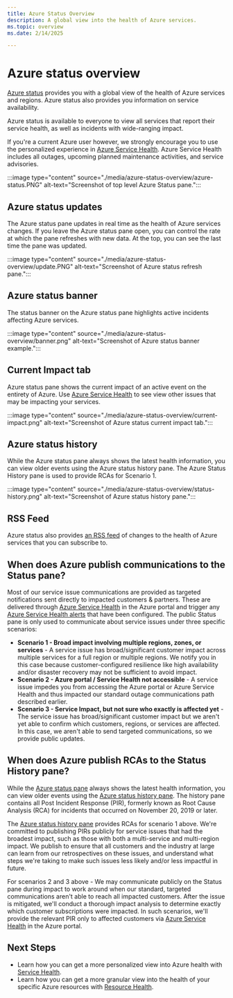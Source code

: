 ```yaml
---
title: Azure Status Overview
description: A global view into the health of Azure services.
ms.topic: overview
ms.date: 2/14/2025

---
```

# Azure status overview

[Azure status](https://azure.status.microsoft/) provides you with a global view of the health of Azure services and regions. Azure status also provides you information on service availability.

Azure status is available to everyone to view all services that report their service health, as well as incidents with wide-ranging impact.

If you're a current Azure user however, we strongly encourage you to use the personalized experience in [Azure Service Health](https://aka.ms/azureservicehealth). Azure Service Health includes all outages, upcoming planned maintenance activities, and service advisories.

:::image type="content" source="./media/azure-status-overview/azure-status.PNG" alt-text="Screenshot of top level Azure Status pane.":::

## Azure status updates

The Azure status pane updates in real time as the health of Azure services changes. If you leave the Azure status pane open, you can control the rate at which the pane refreshes with new data. At the top, you can see the last time the pane was updated.

:::image type="content" source="./media/azure-status-overview/update.PNG" alt-text="Screenshot of Azure status refresh pane.":::

## Azure status banner

The status banner on the Azure status pane highlights active incidents affecting Azure services.

:::image type="content" source="./media/azure-status-overview/banner.png" alt-text="Screenshot of Azure status banner example.":::

## Current Impact tab

Azure status pane shows the current impact of an active event on the entirety of Azure. Use [Azure Service Health](service-health-overview.md) to see view other issues that may be impacting your services.  

:::image type="content" source="./media/azure-status-overview/current-impact.png" alt-text="Screenshot of Azure status current impact tab.":::

## Azure status history

While the Azure status pane always shows the latest health information, you can view older events using the Azure status history pane. The Azure Status History pane is used to provide RCAs for Scenario 1. 

:::image type="content" source="./media/azure-status-overview/status-history.png" alt-text="Screenshot of Azure status history pane.":::

## RSS Feed

Azure status also provides [an RSS feed](https://azure.status.microsoft/status/feed/) of changes to the health of Azure services that you can subscribe to.

## When does Azure publish communications to the Status pane?

Most of our service issue communications are provided as targeted notifications sent directly to impacted customers & partners. These are delivered through [Azure Service Health](https://azure.microsoft.com/features/service-health/) in the Azure portal and trigger any [Azure Service Health alerts](./alerts-activity-log-service-notifications-portal.md?toc=%2fazure%2fservice-health%2ftoc.json) that have been configured. The public Status pane is only used to communicate about service issues under three specific scenarios:

- **Scenario 1 - Broad impact involving multiple regions, zones, or services** - A service issue has broad/significant customer impact across multiple services for a full region or multiple regions. We notify you in this case because customer-configured resilience like high availability and/or disaster recovery may not be sufficient to avoid impact.
- **Scenario 2 - Azure portal / Service Health not accessible** - A service issue impedes you from accessing the Azure portal or Azure Service Health and thus impacted our standard outage communications path described earlier. 
- **Scenario 3 - Service Impact, but not sure who exactly is affected yet** - The service issue has broad/significant customer impact but we aren't yet able to confirm which customers, regions, or services are affected. In this case, we aren't able to send targeted communications, so we provide public updates.

## When does Azure publish RCAs to the Status History pane?

While the [Azure status pane](https://azure.status.microsoft/status) always shows the latest health information, you can view older events using the [Azure status history pane](https://azure.status.microsoft/status/history/). The history pane contains all Post Incident Response (PIR), formerly known as Root Cause Analysis (RCA) for incidents that occurred on November 20, 2019 or later.

The [Azure status history pane](https://azure.status.microsoft/status/history/) provides RCAs for scenario 1 above. We're committed to publishing PIRs publicly for service issues that had the broadest impact, such as those with both a multi-service and multi-region impact. We publish to ensure that all customers and the industry at large can learn from our retrospectives on these issues, and understand what steps we're taking to make such issues less likely and/or less impactful in future. 
 
For scenarios 2 and 3 above - We may communicate publicly on the Status pane during impact to work around when our standard, targeted communications aren't able to reach all impacted customers. After the issue is mitigated, we'll conduct a thorough impact analysis to determine exactly which customer subscriptions were impacted. In such scenarios, we'll provide the relevant PIR only to affected customers via [Azure Service Health](https://azure.microsoft.com/features/service-health/) in the Azure portal.

## Next Steps

* Learn how you can get a more personalized view into Azure health with [Service Health](./service-health-portal-update.md).
* Learn how you can get a more granular view into the health of your specific Azure resources with [Resource Health](./resource-health-overview.md).
